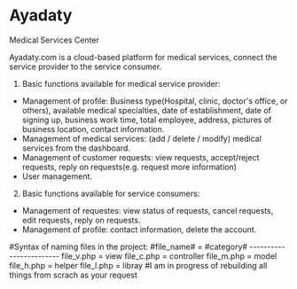 # Ayadaty
Medical Services Center

Ayadaty.com is a cloud-based platform for medical services, connect the service provider to the service consumer.

1) Basic functions available for medical service provider:
  - Management of profile: Business type(Hospital, clinic, doctor's office, or others), available medical specialties, date of establishment, date of signing up, business work time, total employee, address, pictures of business location, contact information.
  - Management of medical services: (add / delete / modify) medical services from the dashboard.
  - Management of customer requests: view requests, accept/reject requests, reply on requests(e.g. request more information)
  - User management.

2) Basic functions available for service consumers:
  - Management of requestes: view status of requests, cancel requests, edit requests, reply on requests.
  - Management of profile: contact information, delete the account.

#Syntax of naming files in the project:
	#file_name# = #category#
	------------------------
	file_v.php 	= view
	file_c.php 	= controller
	file_m.php 	= model
	file_h.php 	= helper
	file_l.php 	= libray
#I am in progress of rebuilding all things from scrach as your request
